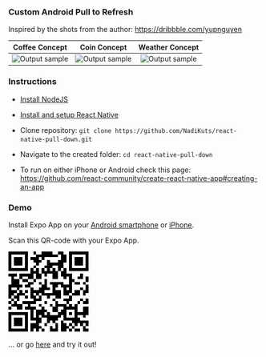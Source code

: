 ### Custom Android Pull to Refresh


Inspired by the shots from the author: https://dribbble.com/yupnguyen

|     Coffee Concept    |  Coin Concept    | Weather Concept
| ------------------------- |:-----------------------:|:-----------------------:|
| ![Output sample](coffee_animation.gif)|![Output sample](coin_animation.gif) |![Output sample](weather_animation.gif)|


### Instructions

- [Install NodeJS](https://nodejs.org/en/)
- [Install and setup React Native](https://facebook.github.io/react-native/docs/getting-started.html)
- Clone repository: `git clone https://github.com/NadiKuts/react-native-pull-down.git`

- Navigate to the created folder: `cd react-native-pull-down`

- To run on either iPhone or Android check this page: https://github.com/react-community/create-react-native-app#creating-an-app


### Demo

Install Expo App on your [Android smartphone](https://play.google.com/store/apps/details?id=host.exp.exponent&referrer=www) or [iPhone](https://itunes.apple.com/app/apple-store/id982107779?ct=www&mt=8).

Scan this QR-code with your Expo App. 

![alt text](https://github.com/NadiKuts/react-native-animated-menu/blob/master/assets/qr-code.png)

... or go [here](https://expo.io/@devilsanek/animated-menu) and try it out!
